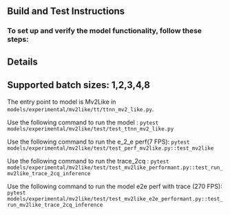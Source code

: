 ## Build and Test Instructions

### To set up and verify the model functionality, follow these steps:

## Details

## Supported batch sizes: 1,2,3,4,8

The entry point to model is Mv2Like in `models/experimental/mv2like/tt/ttnn_mv2_like.py`.

Use the following command to run the model :
`pytest  models/experimental/mv2like/test/test_ttnn_mv2_like.py`

Use the following command to run the e_2_e perf(7 FPS):
`pytest models/experimental/mv2like/test/test_perf_mv2like.py::test_mv2like`

Use the following command to run the trace_2cq :
`pytest models/experimental/mv2like/test/test_mv2like_performant.py::test_run_mv2like_trace_2cq_inference`

Use the following command to run the model e2e perf with trace (270 FPS):
`pytest models/experimental/mv2like/test/test_mv2like_e2e_performant.py::test_run_mv2like_trace_2cq_inference`
